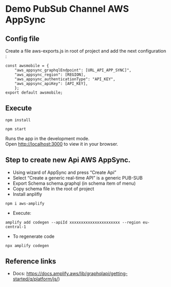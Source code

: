 # Demo PubSub Channel AWS AppSync


## Config file  

Create a file aws-exports.js in root of project and add the next configuration :

```
const awsmobile = {
    "aws_appsync_graphqlEndpoint": [URL_API_APP_SYNC]",
    "aws_appsync_region": [REGION],
    "aws_appsync_authenticationType": "API_KEY",
    "aws_appsync_apiKey": [API_KEY],
    };
export default awsmobile;
```

## Execute 

```
npm install
```

```
npm start
```

Runs the app in the development mode.\
Open [http://localhost:3000](http://localhost:3000) to view it in your browser.


## Step to create new Api AWS AppSync. 

- Using wizard of AppSync and press “Create Api”
- Select “Create a generic real-time API” is a generic PUB-SUB
- Export Schema schema.graphql (in schema item of menu)
- Copy schema file in the root of project
- Install anplifly 
```
npm i aws-amplify
``` 
- Execute:  
```
amplify add codegen --apiId xxxxxxxxxxxxxxxxxxxxxx --region eu-central-1
```
- To regenerate code 
```
npx amplify codegen
```

## Reference links  
- Docs: https://docs.amplify.aws/lib/graphqlapi/getting-started/q/platform/js/)
